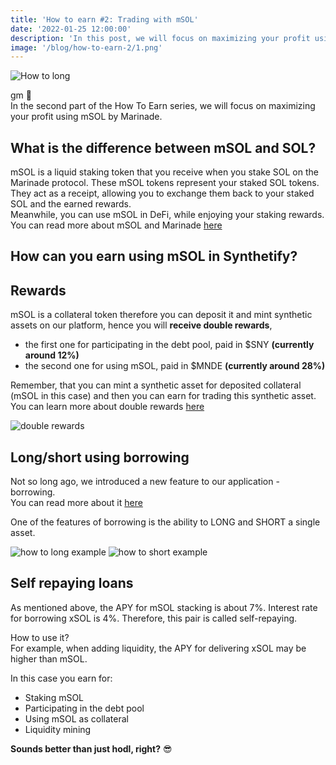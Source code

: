 ```yaml
---
title: 'How to earn #2: Trading with mSOL'
date: '2022-01-25 12:00:00'
description: 'In this post, we will focus on maximizing your profit using mSOL by Marinade'
image: '/blog/how-to-earn-2/1.png'
---
```


![How to long](/blog/how-to-earn-2/1.png 'horizontal')

gm 👋  
In the second part of the How To Earn series, we will focus on maximizing your profit using mSOL by Marinade.

## What is the difference between mSOL and SOL?

mSOL is a liquid staking token that you receive when you stake SOL on the Marinade protocol. These mSOL tokens represent your staked SOL tokens.  
They act as a receipt, allowing you to exchange them back to your staked SOL and the earned rewards.  
Meanwhile, you can use mSOL in DeFi, while enjoying your staking rewards.  
You can read more about mSOL and Marinade [here](https://marinade.finance/)
            
## How can you earn using mSOL in Synthetify?

## Rewards

mSOL is a collateral token therefore you can deposit it and mint synthetic assets on our platform, hence you will **receive double rewards**, 
- the first one for participating in the debt pool, paid in $SNY **(currently around 12%)**
- the second one for using mSOL, paid in $MNDE **(currently around 28%)**   

Remember, that you can mint a synthetic asset for deposited collateral (mSOL in this case) and then you can earn for trading this synthetic asset.  
You can learn more about double rewards [here](https://synthetify.io/blog/msol-rewards)


![double rewards](/blog/how-to-earn-2/2.png 'horizontal')

## Long/short using borrowing

Not so long ago, we introduced a new feature to our application - borrowing.  
You can read more about it [here](https://synthetify.io/blog/borrowing)

One of the features of borrowing is the ability to LONG and SHORT a single asset.

![how to long example](/blog/long/how-to-long.png 'vertical')
![how to short example](/blog/how-to-earn-2/short.png 'vertical')


## Self repaying loans

As mentioned above, the APY for mSOL stacking is about 7%.
Interest rate for borrowing xSOL is 4%.
Therefore, this pair is called self-repaying.

How to use it?  
For example, when adding liquidity, the APY for delivering xSOL may be higher than mSOL.

In this case you earn for:  
- Staking mSOL
- Participating in the debt pool
- Using mSOL as collateral
- Liquidity mining

**Sounds better than just hodl, right?** 😎
